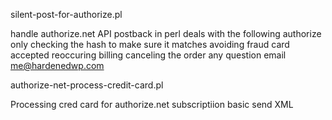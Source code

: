 silent-post-for-authorize.pl

handle authorize.net API postback in perl
deals with the following
  authorize only 
  checking the hash to make sure it matches avoiding fraud
  card accepted
  reoccuring billing
  canceling the order
  any question email me@hardenedwp.com
  
  
authorize-net-process-credit-card.pl

Processing cred card for authorize.net subscriptiion basic send XML
